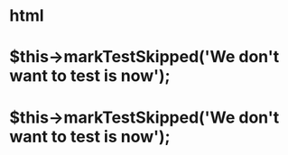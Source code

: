 # html
# $this->markTestSkipped('We don\'t want to test is now');
# $this->markTestSkipped('We don\'t want to test is now');